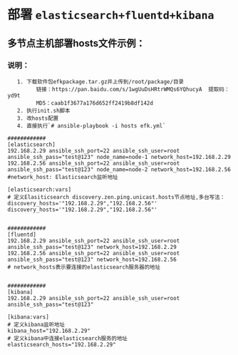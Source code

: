 # 部署 `elasticsearch+fluentd+kibana`

## 多节点主机部署hosts文件示例：
### 说明：
	   1. 下载软件包efkpackage.tar.gz并上传到/root/package/目录
	         链接：https://pan.baidu.com/s/1wgUuDsHRtrWMQs6YQhucyA  提取码：yd9t
	         MD5：caab1f3677a176d652ff2419b8df142d
	   2. 执行init.sh脚本
	   3. 改hosts配置
	   4. 直接执行`# ansible-playbook -i hosts efk.yml`
```
############
[elasticsearch]
192.168.2.29 ansible_ssh_port=22 ansible_ssh_user=root ansible_ssh_pass="test@123" node_name=node-1 network_host=192.168.2.29
192.168.2.56 ansible_ssh_port=22 ansible_ssh_user=root ansible_ssh_pass="test@123" node_name=node-2 network_host=192.168.2.56
#network_host: Elasticsearch监听地址

[elasticsearch:vars]
# 定义Elasiticsearch discovery.zen.ping.unicast.hosts节点地址,多台写法：discovery_hosts='"192.168.2.29","192.168.2.56"'
discovery_hosts='"192.168.2.29","192.168.2.56"'


############
[fluentd]
192.168.2.29 ansible_ssh_port=22 ansible_ssh_user=root ansible_ssh_pass="test@123" network_host=192.168.2.29
192.168.2.56 ansible_ssh_port=22 ansible_ssh_user=root ansible_ssh_pass="test@123" network_host=192.168.2.56
# network_hosts表示要连接的elasticsearch服务器的地址


############
[kibana]
192.168.2.29 ansible_ssh_port=22 ansible_ssh_user=root ansible_ssh_pass="test@123"

[kibana:vars]
# 定义kibana监听地址
kibana_host="192.168.2.29"
# 定义kibana中连接elasticsearch服务的地址
elasticsearch_hosts="192.168.2.29"
```


